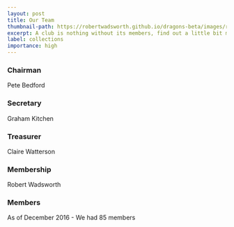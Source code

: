 ```yaml
---
layout: post
title: Our Team
thumbnail-path: https://robertwadsworth.github.io/dragons-beta/images/runnerFour.jpg
excerpt: A club is nothing without its members, find out a little bit more about who we are.
label: collections
importance: high
---
```


### Chairman
Pete Bedford

### Secretary
Graham Kitchen

### Treasurer
Claire Watterson

### Membership
Robert Wadsworth

### Members
As of December 2016 - We had 85 members
